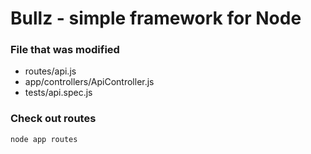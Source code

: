 # Bullz - simple framework for Node

### File that was modified
* routes/api.js
* app/controllers/ApiController.js
* tests/api.spec.js

### Check out routes
```
node app routes
```